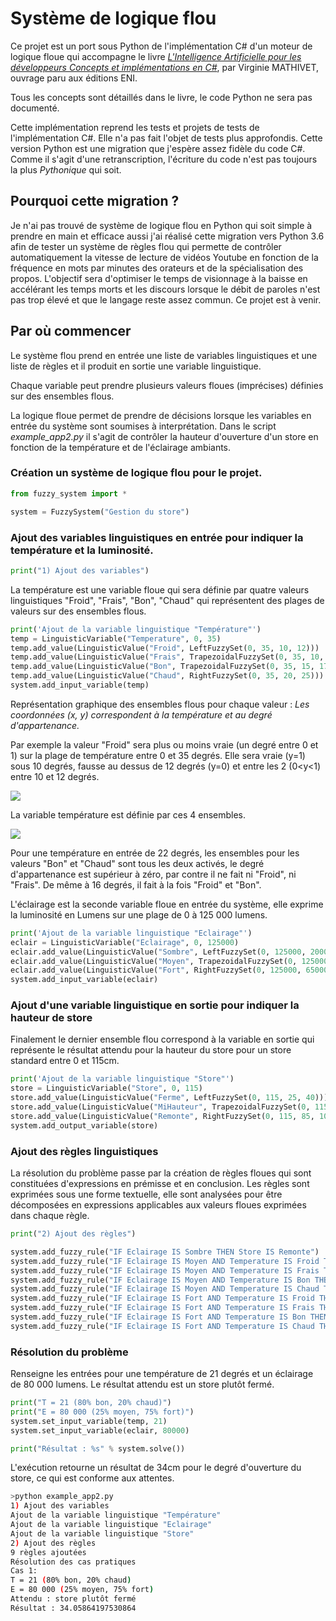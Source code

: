 ﻿# Système de logique flou

Ce projet est un port sous Python de l'implémentation C# d'un moteur de logique floue qui accompagne le livre [*L'Intelligence Artificielle pour les développeurs Concepts et implémentations en C#*](https://www.editions-eni.fr/livre/l-intelligence-artificielle-pour-les-developpeurs-concepts-et-implementations-en-c-2e-edition-9782409011405), par Virginie MATHIVET, ouvrage paru aux éditions ENI.

Tous les concepts sont détaillés dans le livre, le code Python ne sera pas documenté.

Cette implémentation reprend les tests et projets de tests de l'implémentation C#. Elle n'a pas fait l'objet de tests plus approfondis. Cette version Python est une migration que j'espère assez fidèle du code C#. Comme il s'agit d'une retranscription, l'écriture du code n'est pas toujours la plus *Pythonique* qui soit.



## Pourquoi cette migration ? 

Je n'ai pas trouvé de système de logique flou en Python qui soit simple à prendre en main et efficace aussi j'ai réalisé cette migration vers Python 3.6 afin de tester un système de règles flou qui permette de contrôler automatiquement la vitesse de lecture de vidéos Youtube en fonction de la fréquence en mots par minutes des orateurs et de la spécialisation des propos. L'objectif sera d'optimiser le temps de visionnage à la baisse en accélérant les temps morts et les discours lorsque le débit de paroles n'est pas trop élevé et que le langage reste assez commun. Ce projet est à venir.



## Par où commencer

Le système flou prend en entrée une liste de variables linguistiques et une liste de règles et il produit en sortie une variable linguistique.

Chaque variable peut prendre plusieurs valeurs floues (imprécises) définies sur des ensembles flous.


La logique floue permet de prendre de décisions lorsque les variables en entrée du système sont soumises à interprétation. Dans le script *example_app2.py* il s'agit de contrôler la hauteur d'ouverture d'un store en fonction de la température et de l'éclairage ambiants.



### Création un système de logique flou pour le projet.

```python
from fuzzy_system import *

system = FuzzySystem("Gestion du store")
```



### Ajout des variables linguistiques en entrée pour indiquer la température et la luminosité.

```python
print("1) Ajout des variables")
```

La température est une variable floue qui sera définie par quatre valeurs linguistiques "Froid", "Frais", "Bon", "Chaud" qui représentent des plages de valeurs sur des ensembles flous.

```python
print('Ajout de la variable linguistique "Température"')
temp = LinguisticVariable("Temperature", 0, 35)
temp.add_value(LinguisticValue("Froid", LeftFuzzySet(0, 35, 10, 12)))
temp.add_value(LinguisticValue("Frais", TrapezoidalFuzzySet(0, 35, 10, 12, 15, 17)))
temp.add_value(LinguisticValue("Bon", TrapezoidalFuzzySet(0, 35, 15, 17, 20, 25)))
temp.add_value(LinguisticValue("Chaud", RightFuzzySet(0, 35, 20, 25)))
system.add_input_variable(temp)
```

Représentation graphique des ensembles flous pour chaque valeur :
*Les coordonnées (x, y) correspondent à la température et au degré d'appartenance.* 

Par exemple la valeur "Froid" sera plus ou moins vraie (un degré entre 0 et 1) sur la plage de température entre 0 et 35 degrés. Elle sera vraie (y=1) sous 10 degrés, fausse au dessus de 12 degrés (y=0) et entre les 2 (0<y<1) entre 10 et 12 degrés.

![](C:\Users\gchat\source\repos\fuzzy_system\fuzzy_system\resources\images\linguistic_values.png)

La variable température est définie par ces 4 ensembles.

![](C:\Users\gchat\source\repos\fuzzy_system\fuzzy_system\resources\images\linguistic_variable.png)

Pour une température en entrée de 22 degrés, les ensembles pour les valeurs "Bon" et "Chaud" sont tous les deux activés, le degré d'appartenance est supérieur à zéro, par contre il ne fait ni "Froid", ni "Frais". De même à 16 degrés, il fait à la fois "Froid" et "Bon".


L'éclairage est la seconde variable floue en entrée du système, elle exprime la luminosité en Lumens sur une plage de 0 à 125 000 lumens.

```python
print('Ajout de la variable linguistique "Eclairage"')
eclair = LinguisticVariable("Eclairage", 0, 125000)
eclair.add_value(LinguisticValue("Sombre", LeftFuzzySet(0, 125000, 20000, 30000)))
eclair.add_value(LinguisticValue("Moyen", TrapezoidalFuzzySet(0, 125000, 20000, 30000, 65000, 85000)))
eclair.add_value(LinguisticValue("Fort", RightFuzzySet(0, 125000, 65000, 85000)))
system.add_input_variable(eclair)
```



### Ajout d'une variable linguistique en sortie pour indiquer la hauteur de store

Finalement le dernier ensemble flou correspond à la variable en sortie qui représente le résultat attendu pour la hauteur du store pour un store standard entre 0 et 115cm.

```python
print('Ajout de la variable linguistique "Store"')
store = LinguisticVariable("Store", 0, 115)
store.add_value(LinguisticValue("Ferme", LeftFuzzySet(0, 115, 25, 40)))
store.add_value(LinguisticValue("MiHauteur", TrapezoidalFuzzySet(0, 115, 25, 40, 85, 100)))
store.add_value(LinguisticValue("Remonte", RightFuzzySet(0, 115, 85, 100)))
system.add_output_variable(store)
```



### Ajout des règles linguistiques

La résolution du problème passe par la création de règles floues qui sont constituées d'expressions en prémisse et en conclusion. Les règles sont exprimées sous une forme textuelle, elle sont analysées pour être décomposées en expressions applicables aux valeurs floues exprimées dans chaque règle.

```python
print("2) Ajout des règles")

system.add_fuzzy_rule("IF Eclairage IS Sombre THEN Store IS Remonte")
system.add_fuzzy_rule("IF Eclairage IS Moyen AND Temperature IS Froid THEN Store IS Remonte")
system.add_fuzzy_rule("IF Eclairage IS Moyen AND Temperature IS Frais THEN Store IS Remonte")
system.add_fuzzy_rule("IF Eclairage IS Moyen AND Temperature IS Bon THEN Store IS MiHauteur")
system.add_fuzzy_rule("IF Eclairage IS Moyen AND Temperature IS Chaud THEN Store IS MiHauteur")
system.add_fuzzy_rule("IF Eclairage IS Fort AND Temperature IS Froid THEN Store IS Remonte")
system.add_fuzzy_rule("IF Eclairage IS Fort AND Temperature IS Frais THEN Store IS MiHauteur")
system.add_fuzzy_rule("IF Eclairage IS Fort AND Temperature IS Bon THEN Store IS Ferme")
system.add_fuzzy_rule("IF Eclairage IS Fort AND Temperature IS Chaud THEN Store IS Ferme")
```



### Résolution du problème

Renseigne les entrées pour une température de 21 degrés et un éclairage de 80 000 lumens. Le résultat attendu est un store plutôt fermé.

```python
print("T = 21 (80% bon, 20% chaud)")
print("E = 80 000 (25% moyen, 75% fort)")
system.set_input_variable(temp, 21)
system.set_input_variable(eclair, 80000)

print("Résultat : %s" % system.solve())
```

L'exécution retourne un résultat de 34cm pour le degré d'ouverture du store, ce qui est conforme aux attentes.

```bash
>python example_app2.py
1) Ajout des variables
Ajout de la variable linguistique "Température"
Ajout de la variable linguistique "Eclairage"
Ajout de la variable linguistique "Store"
2) Ajout des règles
9 règles ajoutées
Résolution des cas pratiques
Cas 1:
T = 21 (80% bon, 20% chaud)
E = 80 000 (25% moyen, 75% fort)
Attendu : store plutôt fermé
Résultat : 34.05864197530864
```

